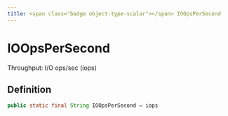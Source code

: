 ```yaml
---
title: <span class="badge object-type-scalar"></span> IOOpsPerSecond
---
```

# <span class="badge object-type-scalar"></span> IOOpsPerSecond

Throughput: I/O ops/sec (iops)

## Definition

```java
public static final String IOOpsPerSecond = iops
```
